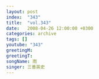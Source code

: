 ```yaml
---
layout: post
index:  "343"
title:  "vol.343"
date:   2008-04-26 12:00:00 +0300
categories: archive
tags: []
youtube: "343"
greetingM: 
greetingT: 
songName: 雨
singer: 三善英史
---
```

